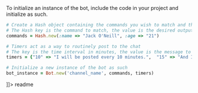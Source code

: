 <snippet>
  <content><![CDATA[
# ${1:Ruby Twitch Bot}
This is a simple twitch bot written in Ruby. OOTB allows for matched commands as well as timed events.
## Usage
It is currently set up with an account I used during testing, which will never be used again.  Feel free to use the current account/oauth setup. If you wish to change, change the appropriate fields in the /initialize method.

To initialize an instance of the bot, include the code in your project and initialize as such.

```ruby
# Create a Hash object containing the commands you wish to match and the desired response
# The Hash key is the command to match, the value is the desired output
commands = Hash.new(:name => "Jack O'Neill", :age => "21")

# Timers act as a way to routinely post to the chat
# The key is the time interval in minutes, the value is the message to post.
timers = {"10" => "I will be posted every 10 minutes.",  "15" => "And I will be posted every 15 minutes."}

# Initialize a new instance of the bot as such
bot_instance = Bot.new('channel_name', commands, timers)
```
]]></content>
  <tabTrigger>readme</tabTrigger>
</snippet>